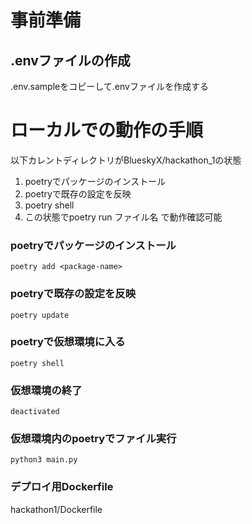 # 事前準備

## .envファイルの作成

.env.sampleをコピーして.envファイルを作成する

# ローカルでの動作の手順

以下カレントディレクトリがBlueskyX/hackathon_1の状態

1. poetryでパッケージのインストール
1. poetryで既存の設定を反映
1. poetry shell
1. この状態でpoetry run ファイル名 で動作確認可能

### poetryでパッケージのインストール

```
poetry add <package-name>
```

### poetryで既存の設定を反映

```
poetry update
``````

### poetryで仮想環境に入る

```
poetry shell
```

### 仮想環境の終了

```
deactivated
```

### 仮想環境内のpoetryでファイル実行

```
python3 main.py 
```

### デプロイ用Dockerfile

hackathon1/Dockerfile
